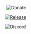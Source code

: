 ![]()
![Donate](https://img.shields.io/static/v1?label=enjoying%20the%20mod?%20&style=for-the-badge&message=DONATE&logo=paypal&labelColor=orange&color=darkorange)

[![Release](https://img.shields.io/github/v/release/Hypekingfish/Metar-Fetch)](https://github.com/Hypekingfish/Metar-Fetch/releases)

![Discord](https://img.shields.io/discord/858390516223311922?logo=discord)


